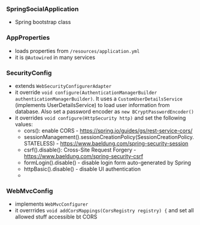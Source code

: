 ### SpringSocialApplication

- Spring bootstrap class

### AppProperties

- loads properties from ```/resources/application.yml```
- it is ```@Autowired``` in many services

### SecurityConfig

- extends ```WebSecurityConfigurerAdapter```
- it override ```void configure(AuthenticationManagerBuilder authenticationManagerBuilder)```. It uses a ```CustomUserDetailsService``` (implements UserDetailsService) to load user information from database. Also set a password encoder as ```new BCryptPasswordEncoder()```
- it overrides ```void configure(HttpSecurity http)``` and set the following values:
  - cors(): enable CORS - https://spring.io/guides/gs/rest-service-cors/ 
  - sessionManagement().sessionCreationPolicy(SessionCreationPolicy.STATELESS) - https://www.baeldung.com/spring-security-session
  - csrf().disable(): Cross-Site Request Forgery - https://www.baeldung.com/spring-security-csrf
  - formLogin().disable() - disable login form auto-generated by Spring
  - httpBasic().disable() - disable UI authentication 
  - 
  
### WebMvcConfig
  
  - implements ```WebMvcConfigurer```
  - it overrrides ```void addCorsMappings(CorsRegistry registry) {``` and set all allowed stuff accessible bt CORS
